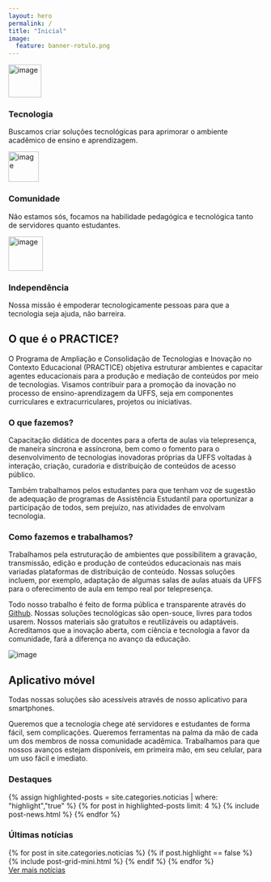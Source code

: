 ```yaml
---
layout: hero
permalink: /
title: "Inicial"
image:
  feature: banner-rotulo.png
---
```


<section class="fdb-block" data-block-type="features" data-id="3" >
  <div class="container">
      <div class="row text-center justify-content-center mt-5">
          <div class="col-12 col-sm-4 col-xl-3 m-md-auto">
              <img alt="image" class="fdb-icon pb-4" width="65"
                  src="/images/icons/brain.png">
              <h3><strong>Tecnologia</strong></h3>
              <p>Buscamos criar soluções tecnológicas para aprimorar o ambiente acadêmico de ensino e aprendizagem.</p>
          </div>
          <div class="col-12 col-sm-4 col-xl-3 m-auto pt-4 pt-sm-0">
              <img alt="image" class="fdb-icon pb-4" width="60"
                  src="/images/icons/group.png">
              <h3><strong>Comunidade</strong></h3>
              <p>Não estamos sós, focamos na habilidade pedagógica e tecnológica tanto de servidores quanto estudantes.</p>
          </div>
          <div class="col-12 col-sm-4 col-xl-3 m-auto pt-4 pt-sm-0">
              <img alt="image" class="fdb-icon pb-4" width="68"
                  src="/images/icons/fist.png">
              <h3><strong>Independência</strong></h3>
              <p>Nossa missão é empoderar tecnologicamente pessoas para que a tecnologia seja ajuda, não barreira.</p>
          </div>
      </div>
  </div>
</section>
<section class="fdb-block" data-block-type="contents" data-id="4" >
  <div class="container">
      <div class="row">
          <div class="col text-left">
              <h2>O que é o PRACTICE?</h2>
              <p>O Programa de Ampliação e Consolidação de Tecnologias e Inovação no Contexto Educacional (PRACTICE) objetiva estruturar ambientes e capacitar agentes educacionais para a produção e mediação de conteúdos por meio de tecnologias. Visamos contribuir para a promoção da inovação no processo de ensino-aprendizagem da UFFS, seja em componentes curriculares e extracurriculares, projetos ou iniciativas.</p>
              <h3>O que fazemos?</h3>
              <p>Capacitação didática de docentes para a oferta de aulas via telepresença, de maneira síncrona e assíncrona, bem como o fomento para o desenvolvimento de tecnologias inovadoras próprias da UFFS voltadas à interação, criação, curadoria e distribuição de conteúdos de acesso público.</p>
              <p>Também trabalhamos pelos estudantes para que tenham voz de sugestão de adequação de programas de Assistência Estudantil para oportunizar a participação de todos, sem prejuízo, nas atividades de envolvam tecnologia.</p>
              <h3>Como fazemos e trabalhamos?</h3>
              <p>Trabalhamos pela estruturação de ambientes que possibilitem a gravação, transmissão, edição e produção de conteúdos educacionais nas mais variadas plataformas de distribuição de conteúdo. Nossas soluções incluem, por exemplo, adaptação de algumas salas de aulas atuais da UFFS para o oferecimento de aula em tempo real por telepresença.</p>
              <p>Todo nosso trabalho é feito de forma pública e transparente através do <a href="https://github.com/practice-uffs" target="_blank">Github</a>. Nossas soluções tecnológicas são open-souce, livres para todos usarem. Nossos materiais são gratuítos e reutilizáveis ou adaptáveis. Acreditamos que a inovação aberta, com ciência e tecnologia a favor da comunidade, fará a diferença no avanço da educação.</p>
          </div>
      </div>
  </div>
</section>
<section class="fdb-block">
  <div class="container">
    <div class="row align-items-center">
      <div class="col-10 col-sm-6 col-md-5 col-lg-4 m-auto pb-5 pb-md-0">
        <img alt="image" class="img-fluid rounded-0" src="https://cdn.jsdelivr.net/gh/froala/design-blocks@master/dist/imgs/draws/iphone-hand.svg">
      </div>
      <div class="col-12 ml-md-auto col-md-7 col-lg-6 pb-5 pb-md-0">
        <h2>Aplicativo móvel</h2>
        <p class="lead">Todas nossas soluções são acessíveis através de nosso aplicativo para smartphones.</p>
        <p>Queremos que a tecnologia chege até servidores e estudantes de forma fácil, sem complicações. Queremos ferramentas na palma da mão de cada um dos membros de nossa comunidade acadêmica. Trabalhamos para que nossos avanços estejam disponíveis, em primeira mão, em seu celular, para um uso fácil e imediato.</p>
      </div>
    </div>
  </div>
</section>

<section>
  <div class="card breath-top">
    <div class="card-header">
      <h3>Destaques</h3>
    </div>
    <div class="card-body">
      <div class="row justify-content-center">
        <div class="col-12">
          <div class="tiles">
            {% assign highlighted-posts = site.categories.noticias | where: "highlight","true" %}
            {% for post in highlighted-posts limit: 4 %}
              {% include post-news.html %}
            {% endfor %}
          </div><!-- /.tiles -->
        </div>
      </div>
    </div>
  </div>
</section>

<section>
  <div class="card breath-top">
    <div class="card-header">
      <h3>Últimas notícias</h3>
    </div>
    <div class="card-body">
      <div class="row">
        <div class="col-12 text-left">
          {% for post in site.categories.noticias %}
            {% if post.highlight == false %}
              {% include post-grid-mini.html %}
            {% endif %}
          {% endfor %}
        </div>
      </div>
      <div class="row">
        <div class="col-12 text-right">
          <a href="/noticias">Ver mais notícias</a>
        </div>
      </div>
    </div>
  </div>
</section>
